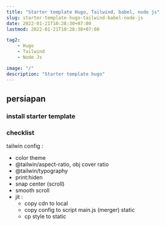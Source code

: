 ```yaml
---
title: "Starter template Hugo, Tailwind, babel, node js"
slug: starter-template-hugo-tailwind-babel-node-js
date: 2022-01-21T10:28:30+07:00
lastmod: 2022-01-21T10:28:30+07:00

tag2:
    - Hugo
    - Tailwind
    - Node Js

image: "/"
description: "Starter template hugo"
---
```

## persiapan
### install starter template
### checklist
tailwin config :
- color theme
- @tailwin/aspect-ratio, obj cover ratio
- @tailwin/typography
- print:hiden
- snap center (scroll)
- smooth scroll
- jit :
  - copy cdn to local
  - copy config to script main.js (merger) static
  - cp style to static
